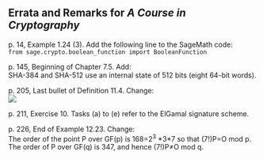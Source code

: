 ## Errata and Remarks for *A Course in Cryptography*

p. 14, Example 1.24 (3). Add the following line to the SageMath code:  
`from sage.crypto.boolean_function import BooleanFunction`

p. 145, Beginning of Chapter 7.5. Add:   
SHA-384 and SHA-512 use an internal state of 512 bits (eight 64-bit words).

p. 205, Last bullet of Definition 11.4. Change:   
 <img src="https://render.githubusercontent.com/render/math?math=m\in\mathbb{Z}_{N}^*">
 
p. 211, Exercise 10. Tasks (a) to (e) refer to the ElGamal signature scheme. 

p. 226, End of Example 12.23. Change:  
The order of the point P over GF(p) is 168=2<sup>3</sup> \*3\*7 so that (7!)P=O mod p. The order of P over GF(q) is 347, and hence (7!)P≠O mod q. 
